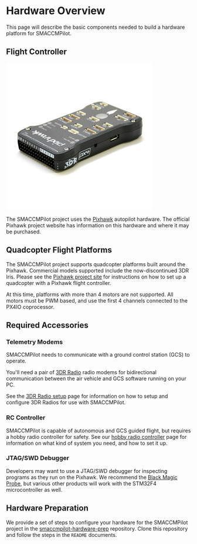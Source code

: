 # Hardware Overview

This page will describe the basic components needed to build a hardware platform
for SMACCMPilot.

## Flight Controller

![](/images/pixhawk-logo-view.jpg)

The SMACCMPilot project uses the [Pixhawk][] autopilot hardware. The official
Pixhawk project website has information on this hardware and where it may be
purchased.

[Pixhawk]: http://pixhawk.org

## Quadcopter Flight Platforms

The SMACCMPilot project supports quadcopter platforms built around the Pixhawk.
Commercial models supported include the now-discontinued 3DR Iris. Please see
the [Pixhawk project site][Pixhawk] for instructions on how to set up a
quadcopter with a Pixhawk flight controller.

At this time, platforms with more than 4 motors are not supported. All motors
must be PWM based, and use the first 4 channels connected to the PX4IO
coprocessor.

## Required Accessories

### Telemetry Modems

SMACCMPilot needs to communicate with a ground control station (GCS) to operate.

You'll need a pair of [3DR Radio][3drradio] radio modems for bidirectional
communication between the air vehicle and GCS software running on your PC.

See the [3DR Radio setup][3drradio-setup] page for information on how to setup
and configure 3DR Radios for use with SMACCMPilot.

[3drradio]: http://store.3drobotics.com/products/3dr-radio-telemetry-kit-915-mhz 
[3drradio-setup]: ../software/gcs-smaccm-sik.html

### RC Controller

SMACCMPilot is capable of autonomous and GCS guided flight, but requires a
hobby radio controller for safety. See our [hobby radio controller][rc] page for
information on what kind of system you need, and how to set it up.

[rc]: rc-controller.html

### JTAG/SWD Debugger

Developers may want to use a JTAG/SWD debugger for inspecting programs as they
run on the Pixhawk. We recommend the [Black Magic Probe](blackmagic.html), but
various other products will work with the STM32F4 microcontroller as well.

## Hardware Preparation

We provide a set of steps to configure your hardware for the SMACCMPilot
project in the [smaccmpilot-hardware-prep][] repository. Clone this repository
and follow the steps in the `README` documents.

[smaccmpilot-hardware-prep]: https://github.com/galoisinc/smaccmpilot-hardware-prep



